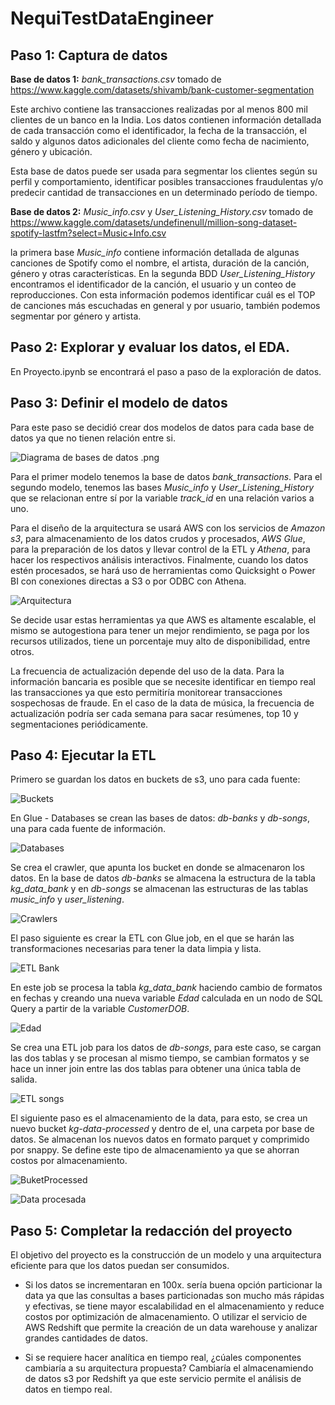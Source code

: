 # NequiTestDataEngineer
## Paso 1: Captura de datos

**Base de datos 1:** *bank_transactions.csv* tomado de https://www.kaggle.com/datasets/shivamb/bank-customer-segmentation 

Este archivo contiene las transacciones realizadas por al menos 800 mil clientes de un banco en la India. Los datos contienen información detallada de cada transacción como el identificador, la fecha de la transacción, el saldo y algunos datos adicionales del cliente como fecha de nacimiento, género y ubicación.

Esta base de datos puede ser usada para segmentar los clientes según su perfil y comportamiento, identificar posibles transacciones fraudulentas y/o predecir cantidad de transacciones en un determinado período de tiempo.

**Base de datos 2:** *Music_info.csv* y *User_Listening_History.csv* tomado de https://www.kaggle.com/datasets/undefinenull/million-song-dataset-spotify-lastfm?select=Music+Info.csv 

la primera base *Music_info* contiene información detallada de algunas canciones de Spotify como el nombre, el artista, duración de la canción, género y otras características. En la segunda BDD *User_Listening_History* encontramos el identificador de la canción, el usuario y un conteo de reproducciones.
Con esta información podemos identificar cuál es el TOP de canciones más escuchadas en general y por usuario, también podemos segmentar por género y artista. 

## Paso 2: Explorar y evaluar los datos, el EDA.

En Proyecto.ipynb se encontrará el paso a paso de la exploración de datos.

## Paso 3: Definir el modelo de datos

Para este paso se decidió crear dos modelos de datos para cada base de datos ya que no tienen relación entre si.

![Diagrama de bases de datos .png](https://github.com/manuelarr03/NequiTestDataEngineer/blob/261dbb8dcb146cff66c6b14c6dc393eb7a61e46b/Diagrama%20de%20bases%20de%20datos%20.png)

Para el primer modelo tenemos la base de datos *bank_transactions*. Para el segundo modelo, tenemos las bases *Music_info* y *User_Listening_History* que se relacionan entre sí por la variable *track_id* en una relación varios a uno. 

Para el diseño de la arquitectura se usará AWS con los servicios de *Amazon s3*, para almacenamiento de los datos crudos y procesados, *AWS Glue*, para la preparación de los datos y llevar control de la ETL y *Athena*, para hacer los respectivos análisis interactivos. Finalmente, cuando los datos estén procesados, se hará uso de herramientas como Quicksight o Power BI con conexiones directas a S3 o por ODBC con Athena.

![Arquitectura](https://github.com/manuelarr03/NequiTestDataEngineer/blob/1298a08c9ac9c8d8f29492ec6a6dbec5fbf28c74/Arquitectura.png)

Se decide usar estas herramientas ya que AWS es altamente escalable, el mismo se autogestiona para tener un mejor rendimiento, se paga por los recursos utilizados, tiene un porcentaje muy alto de disponibilidad, entre otros.

La frecuencia de actualización depende del uso de la data. Para la información bancaria es posible que se necesite identificar en tiempo real las transacciones ya que esto permitiría monitorear transacciones sospechosas de fraude. 
En el caso de la data de música, la frecuencia de actualización podría ser cada semana para sacar resúmenes, top 10 y segmentaciones periódicamente.

## Paso 4: Ejecutar la ETL

Primero se guardan los datos en buckets de s3, uno para cada fuente:

![Buckets](https://github.com/manuelarr03/NequiTestDataEngineer/blob/5f30f8db96c0be797c5041e09e172a9c21c6c8a8/Buckets.png)

En Glue - Databases se crean las bases de datos: *db-banks* y *db-songs*, una para cada fuente de información.


![Databases](https://github.com/manuelarr03/NequiTestDataEngineer/blob/c65aff933f9184c269fdc4120f0e8cd02df1b352/Databases.png)

Se crea el crawler, que apunta los bucket en donde se almacenaron los datos. En la base de datos *db-banks* se almacena la estructura de la tabla *kg_data_bank* y en *db-songs* se almacenan las estructuras de las tablas *music_info* y *user_listening*.


![Crawlers](https://github.com/manuelarr03/NequiTestDataEngineer/blob/c65aff933f9184c269fdc4120f0e8cd02df1b352/Crawlers.png)

El paso siguiente es crear la ETL con Glue job, en el que se harán las transformaciones necesarias para tener la data limpia y lista.

![ETL Bank](https://github.com/manuelarr03/NequiTestDataEngineer/blob/877741b0344f03b37e7f915512b296186290e331/ELT%20job%20bank.png)

En este job se procesa la tabla *kg_data_bank* haciendo cambio de formatos en fechas y creando una nueva variable *Edad* calculada en un nodo de SQL Query a partir de la variable *CustomerDOB*.

![Edad](https://github.com/manuelarr03/NequiTestDataEngineer/blob/256586d0374b402d42a930b0827cf6d35c81ebe9/Edad.png)

Se crea una ETL job para los datos de *db-songs*, para este caso, se cargan las dos tablas y se procesan al mismo tiempo, se cambian formatos y se hace un inner join entre las dos tablas para obtener una única tabla de salida.

![ETL songs](https://github.com/manuelarr03/NequiTestDataEngineer/blob/b687503a532bb7392d59596c5ab71d85084131cc/ELT%20job%20songs.png)

El siguiente paso es el almacenamiento de la data, para esto, se crea un nuevo bucket *kg-data-processed* y dentro de el, una carpeta por base de datos. Se almacenan los nuevos datos en formato parquet y comprimido por snappy. Se define este tipo de almacenamiento ya que se ahorran costos por almacenamiento.

![BuketProcessed](https://github.com/manuelarr03/NequiTestDataEngineer/blob/b687503a532bb7392d59596c5ab71d85084131cc/BucketProcessed.png)

![Data procesada](https://github.com/manuelarr03/NequiTestDataEngineer/blob/256586d0374b402d42a930b0827cf6d35c81ebe9/Data%20procesada.png)

## Paso 5: Completar la redacción del proyecto

El objetivo del proyecto es la construcción de un modelo y una arquitectura eficiente para que los datos puedan ser consumidos.  

* Si los datos se incrementaran en 100x. sería buena opción particionar la data ya que las consultas a bases particionadas son mucho más rápidas y efectivas, se tiene mayor escalabilidad en el almacenamiento y reduce costos por optimización de almacenamiento. O utilizar el servicio de AWS Redshift que permite la creación de un data warehouse y analizar grandes cantidades de datos. 

* Si se requiere hacer analítica en tiempo real, ¿cúales componentes cambiaría a su
arquitectura propuesta? Cambiaría el almacenamiendo de datos s3 por Redshift ya que este servicio permite el análisis de datos en tiempo real.
